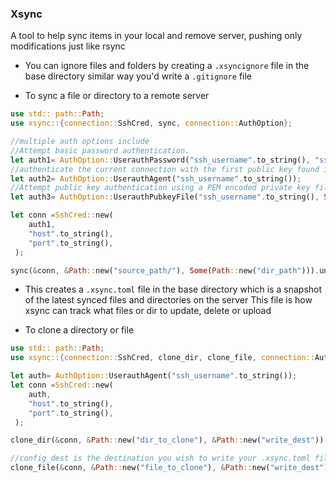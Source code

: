 ### Xsync

A tool to help sync items in your local and remove server, pushing only modifications just like rsync


 - You can ignore files and folders by creating a `.xsyncignore` file in the base directory similar way you'd write a `.gitignore` file



 - To sync a file or directory to a remote server

 ```rs
 use std:: path::Path;
 use xsync::{connection::SshCred, sync, connection::AuthOption};
 
 //multiple auth options include
 //Attempt basic password authentication.
 let auth1= AuthOption::UserauthPassword("ssh_username".to_string(), "ssh_password".to_string());
 //authenticate the current connection with the first public key found in an SSH agent
 let auth2= AuthOption::UserauthAgent("ssh_username".to_string());
 //Attempt public key authentication using a PEM encoded private key file stored on disk
 let auth3= AuthOption::UserauthPubkeyFile("ssh_username".to_string(), Some(&Path::new("pub_key")), &Path::new("private_key"), Some("passphrase"));

 let conn =SshCred::new(
     auth1,
     "host".to_string(),
     "port".to_string(),
  );

 sync(&conn, &Path::new("source_path/"), Some(Path::new("dir_path"))).unwrap();
 ```

 - This creates a `.xsync.toml` file in the base directory which is a snapshot of the latest synced files and directories on the server
   This file is how xsync can track what files or dir to update, delete or upload

 - To clone a directory or file

 ```rs
 use std:: path::Path;
 use xsync::{connection::SshCred, clone_dir, clone_file, connection::AuthOption};

 let auth= AuthOption::UserauthAgent("ssh_username".to_string());
 let conn =SshCred::new(
     auth,
     "host".to_string(),
     "port".to_string(),
  );

 clone_dir(&conn, &Path::new("dir_to_clone"), &Path::new("write_dest")).unwrap();

 //config_dest is the destination you wish to write your .xsync.toml file which is optional
 clone_file(&conn, &Path::new("file_to_clone"), &Path::new("write_dest"), Some(&Path::new("config_dest"))).unwrap();

 ``````